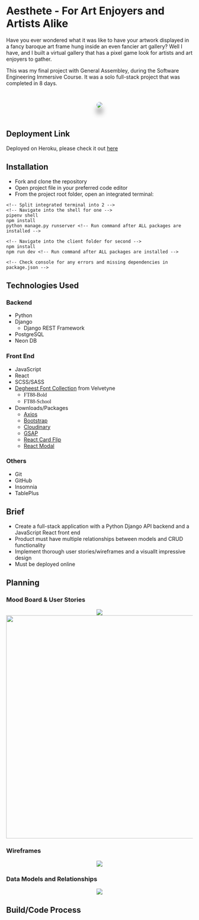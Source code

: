 <style>
  @font-face {
    font-family: 'FT88 Bold';
    src: url('./client/src/assets/FT88-Bold.otf');
  }

  @font-face {
    font-family: 'FT88 School';
    src: url('./client/src/assets/FT88-School.otf');
  }
  .home-page-sc {
    border-radius: 10px;
    box-shadow: 0px 15px 15px grey;
    margin: 2em;
  }
  .font-bold {
    font-family: 'FT88 Bold'
  }
  .font-school {
    font-family: 'FT88 School'
  }
</style>

# Aesthete - For Art Enjoyers and Artists Alike
Have you ever wondered what it was like to have your artwork displayed in a fancy baroque art frame hung inside an even fancier art gallery? Well I have, and I built a virtual gallery that has a pixel game look for artists and art enjoyers to gather.

This was my final project with General Assembley, during the Software Engineering Immersive Course. It was a solo full-stack project that was completed in 8 days.

<p align='center'>
  <img class='home-page-sc' src='https://res.cloudinary.com/dv4ymisss/image/upload/v1718273197/ReadMe/Aesthete_Homepage_fvgs7f.png'>
</p>

## Deployment Link
Deployed on Heroku, please check it out [here](https://aesthete-0917f8994f38.herokuapp.com)

## Installation
* Fork and clone the repository
* Open project file in your preferred code editor
* From the project root folder, open an integrated terminal:
```
<!-- Split integrated terminal into 2 -->
<!-- Navigate into the shell for one -->
pipenv shell
npm install
python manage.py runserver <!-- Run command after ALL packages are installed -->

<!-- Navigate into the client folder for second -->
npm install
npm run dev <!-- Run command after ALL packages are installed -->

<!-- Check console for any errors and missing dependencies in package.json -->
```

## Technologies Used
### Backend
* Python
* Django
  * Django REST Framework
* PostgreSQL
* Neon DB
### Front End
* JavaScript
* React
* SCSS/SASS
* [Degheest Font Collection](https://velvetyne.fr/fonts/degheest/) from Velvetyne
  * <span class='font-bold'>FT88-Bold</span>
  * <span class='font-school'>FT88-School</span>
* Downloads/Packages
  * [Axios](https://www.npmjs.com/package/axios)
  * [Bootstrap](https://www.npmjs.com/package/bootstrap)
  * [Cloudinary](https://www.npmjs.com/package/cloudinary)
  * [GSAP](https://www.npmjs.com/package/gsap)
  * [React Card Flip](https://www.npmjs.com/package/react-card-flip)
  * [React Modal](https://www.npmjs.com/package/react-modal)
### Others
* Git
* GitHub
* Insomnia
* TablePlus

## Brief
* Create a full-stack application with a Python Django API backend and a JavaScript React front end
* Product must have multiple relationships between models and CRUD functionality
* Implement thorough user stories/wireframes and a visuallt impressive design
* Must be deployed online

## Planning
### Mood Board & User Stories
<p align='center'>
  <img class='mood-board' src='https://res.cloudinary.com/dv4ymisss/image/upload/v1718272569/ReadMe/Aesthete_Moodboard_ssq6uq.png'>
  <img class='user-stories' width='600' src='https://res.cloudinary.com/dv4ymisss/image/upload/v1718272602/ReadMe/Aesthete_User_Stories_hsoja0.png'>
</p>

### Wireframes
<p align='center'>
  <img class='wireframes' src='https://res.cloudinary.com/dv4ymisss/image/upload/v1718272345/ReadMe/Aesthete_Wireframe1_tgewdk.png'>
</p>

### Data Models and Relationships
<p align='center'>
  <img class='data' src='https://res.cloudinary.com/dv4ymisss/image/upload/v1718272391/ReadMe/Aesthete_API_Endpoints_eqnbap.jpg'>
</p>

## Build/Code Process